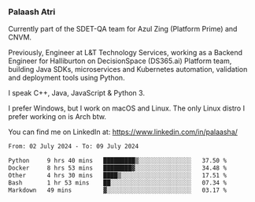 ### Palaash Atri

Currently part of the SDET-QA team for Azul Zing (Platform Prime) and CNVM. 

Previously, Engineer at L&T Technology Services, working as a Backend Engineer for Halliburton on DecisionSpace (DS365.ai) Platform team, building Java SDKs, microservices and Kubernetes automation, validation and deployment tools using Python.

I speak C++, Java, JavaScript & Python 3.

I prefer Windows, but I work on macOS and Linux. The only Linux distro I prefer working on is Arch btw.

You can find me on LinkedIn at: https://www.linkedin.com/in/palaasha/

<!--START_SECTION:waka-->

```txt
From: 02 July 2024 - To: 09 July 2024

Python     9 hrs 40 mins   █████████▒░░░░░░░░░░░░░░░   37.50 %
Docker     8 hrs 53 mins   ████████▓░░░░░░░░░░░░░░░░   34.48 %
Other      4 hrs 30 mins   ████▒░░░░░░░░░░░░░░░░░░░░   17.51 %
Bash       1 hr 53 mins    ██░░░░░░░░░░░░░░░░░░░░░░░   07.34 %
Markdown   49 mins         ▓░░░░░░░░░░░░░░░░░░░░░░░░   03.17 %
```

<!--END_SECTION:waka-->
